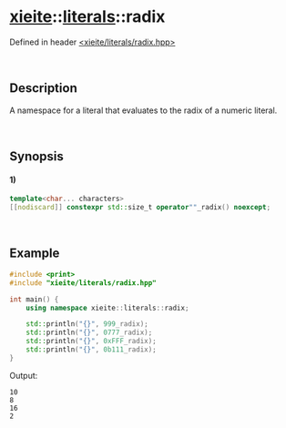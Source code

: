 # [xieite](../../xieite.md)\:\:[literals](../../literals.md)\:\:radix
Defined in header [<xieite/literals/radix.hpp>](../../../include/xieite/literals/radix.hpp)

&nbsp;

## Description
A namespace for a literal that evaluates to the radix of a numeric literal.

&nbsp;

## Synopsis
#### 1)
```cpp
template<char... characters>
[[nodiscard]] constexpr std::size_t operator""_radix() noexcept;
```

&nbsp;

## Example
```cpp
#include <print>
#include "xieite/literals/radix.hpp"

int main() {
    using namespace xieite::literals::radix;

    std::println("{}", 999_radix);
    std::println("{}", 0777_radix);
    std::println("{}", 0xFFF_radix);
    std::println("{}", 0b111_radix);
}
```
Output:
```
10
8
16
2
```
